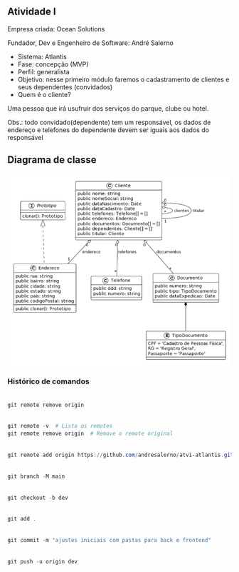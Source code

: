 ## Atividade I

Empresa criada: Ocean Solutions

Fundador, Dev e Engenheiro de Software: André Salerno

- Sistema: Atlantis
- Fase: concepção (MVP)
- Perfil: generalista
- Objetivo: nesse primeiro módulo faremos o cadastramento de clientes e seus dependentes (convidados)
- Quem é o cliente?

Uma pessoa que irá usufruir dos serviços do parque, clube ou hotel.

Obs.: todo convidado(dependente) tem um responsável, os dados de endereço e telefones do dependente devem ser iguais aos dados do responsável

## Diagrama de classe

<img src="./img/diagrama.png" alt="Diagrama" width="500"/>


### Histórico de comandos

```powershell

git remote remove origin

```

```powershell

git remote -v  # Lista os remotes
git remote remove origin  # Remove o remote original


```

```powershell

git remote add origin https://github.com/andresalerno/atvi-atlantis.git

```

```powershell

git branch -M main

```

```powershell

git checkout -b dev

```

```powershell

git add .

```

```powershell

git commit -m "ajustes iniciais com pastas para back e frontend"

```

```powershell

git push -u origin dev

```